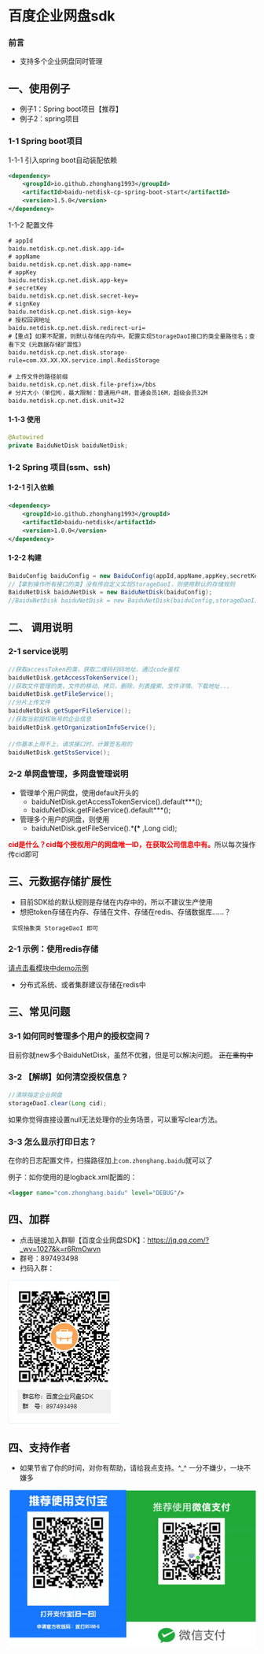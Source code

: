 # 百度企业网盘sdk

### 前言
- 支持多个企业网盘同时管理

## 一、使用例子

- 例子1：Spring boot项目【推荐】
- 例子2：spring项目

### 1-1 Spring boot项目
1-1-1 引入spring boot自动装配依赖

```xml
<dependency>
    <groupId>io.github.zhonghang1993</groupId>
    <artifactId>baidu-netdisk-cp-spring-boot-start</artifactId>
    <version>1.5.0</version>
</dependency>
```

1-1-2 配置文件
```properties
# appId
baidu.netdisk.cp.net.disk.app-id=
# appName
baidu.netdisk.cp.net.disk.app-name=
# appKey
baidu.netdisk.cp.net.disk.app-key=
# secretKey
baidu.netdisk.cp.net.disk.secret-key=
# signKey
baidu.netdisk.cp.net.disk.sign-key=
# 授权回调地址
baidu.netdisk.cp.net.disk.redirect-uri=
#【重点】如果不配置，则默认存储在内存中。配置实现StorageDaoI接口的类全量路径名；查看下文《元数据存储扩展性》
baidu.netdisk.cp.net.disk.storage-rule=com.XX.XX.XX.service.impl.RedisStorage

# 上传文件的路径前缀
baidu.netdisk.cp.net.disk.file-prefix=/bbs
# 分片大小（单位M），最大限制：普通用户4M，普通会员16M，超级会员32M
baidu.netdisk.cp.net.disk.unit=32

```

#### 1-1-3 使用

```java
@Autowired
private BaiduNetDisk baiduNetDisk;
```

### 1-2 Spring 项目(ssm、ssh)

#### 1-2-1 引入依赖

```xml
<dependency>
    <groupId>io.github.zhonghang1993</groupId>
    <artifactId>baidu-netdisk</artifactId>
    <version>1.0.0</version>
</dependency>
```

#### 1-2-2 构建

```java
BaiduConfig baiduConfig = new BaiduConfig(appId,appName,appKey,secretKey,singKey,redirectUri,filePrefix,unit);
//【拿到操作所有接口的类】没有传自定义实现StorageDaoI，则使用默认的存储规则
BaiduNetDisk baiduNetDisk = new BaiduNetDisk(baiduConfig);
//BaiduNetDisk baiduNetDisk = new BaiduNetDisk(baiduConfig,storageDaoI);
```

## 二、 调用说明

### 2-1 service说明

```java
//获取accessToken的类，获取二维码扫码地址、通过code鉴权
baiduNetDisk.getAccessTokenService();
//获取文件管理的类，文件的移动、拷贝、删除、列表搜索、文件详情、下载地址...
baiduNetDisk.getFileService();
//分片上传文件
baiduNetDisk.getSuperFileService();
//获取当前授权账号的企业信息
baiduNetDisk.getOrganizationInfoService();

//你基本上用不上，请求接口时，计算签名用的
baiduNetDisk.getStsService();
```

### 2-2 单网盘管理，多网盘管理说明

- 管理单个用户网盘，使用default开头的
  - baiduNetDisk.getAccessTokenService().default***();
  - baiduNetDisk.getFileService().default***();
- 管理多个用户的网盘，则使用
  - baiduNetDisk.getFileService().\***(\*** ,Long cid);

<font style="color:red">**cid是什么？cid每个授权用户的网盘唯一ID，在获取公司信息中有。**</font>所以每次操作传cid即可


## 三、元数据存储扩展性
- 目前SDK给的默认规则是存储在内存中的，所以不建议生产使用
- 想把token存储在内存、存储在文件、存储在redis、存储数据库......？

` 实现抽象类 StorageDaoI 即可`

### 2-1 示例：使用redis存储

[请点击看模块中demo示例](demo.md)

- 分布式系统、或者集群建议存储在redis中

## 三、常见问题

### 3-1 如何同时管理多个用户的授权空间？

目前你就new多个BaiduNetDisk，虽然不优雅，但是可以解决问题。 ~~正在重构中~~

### 3-2 【解绑】如何清空授权信息？

```java
//清除指定企业网盘
storageDaoI.clear(Long cid);
```
如果你觉得直接设置null无法处理你的业务场景，可以重写clear方法。

### 3-3 怎么显示打印日志？

在你的日志配置文件，扫描路径加上`com.zhonghang.baidu`就可以了

例子：如你使用的是logback.xml配置的：
```xml
<logger name="com.zhonghang.baidu" level="DEBUG"/>
```

## 四、加群

- 点击链接加入群聊【百度企业网盘SDK】：https://jq.qq.com/?_wv=1027&k=r6RmOwvn
- 群号：897493498
- 扫码入群：

![avatar](group.png)

## 四、支持作者
- 如果节省了你的时间，对你有帮助，请给我点支持。^_^ 一分不嫌少，一块不嫌多

![avatar](code.jpg)
